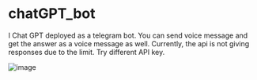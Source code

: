 # chatGPT_bot
I Chat GPT deployed as a telegram bot. You can send voice message and get the answer as a voice message as well. Currently, the api is not giving responses due to the limit. Try different API key. 

![image](https://user-images.githubusercontent.com/90163078/232182845-94216a9e-094f-49c8-a771-255b35c89984.png)
